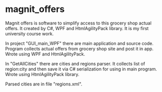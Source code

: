 # magnit_offers
Magnit offers is software to simplify access to this grocery shop actual offers. It created by C#, WPF and HtmlAgilityPack library. It is my first university course work.



In project "GUI_main_WPF" there are main application and source code. Program collects actual offers from grocery shop site and post it in app. Wrote using WPF and HtmlAgilityPack.



In "GetAllCities" there are cities and regions parser. It collects list of region:city and then save it via C# serialization for using in main program. Wrote using HtmlAgilityPack library. 

Parsed cities are in file "regions.xml".
